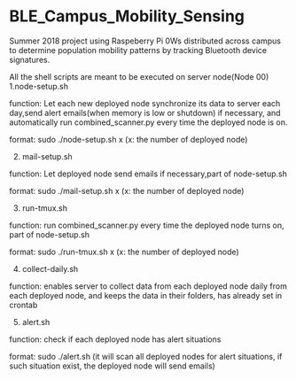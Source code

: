 # BLE_Campus_Mobility_Sensing
Summer 2018 project using Raspeberry Pi 0Ws distributed across campus to determine population mobility patterns by tracking Bluetooth device signatures.

All the shell scripts are meant to be executed on server node(Node 00)
1.node-setup.sh

function: Let each new deployed node synchronize its data to server each day,send alert emails(when memory is low or shutdown) if necessary, and automatically run combined_scanner.py every time the deployed node is on.

format: sudo ./node-setup.sh x 
(x: the number of deployed node)

2. mail-setup.sh

function: Let deployed node send emails if necessary,part of node-setup.sh

format: sudo ./mail-setup.sh x 
(x: the number of deployed node)

3. run-tmux.sh

function: run combined_scanner.py every time the deployed node turns on, part of node-setup.sh

format: sudo ./run-tmux.sh x 
(x: the number of deployed node)

4. collect-daily.sh

function: enables server to collect data from each deployed node daily from each deployed node, and keeps the data in their folders, has already set in crontab

5. alert.sh

function: check if each deployed node has alert situations

format: sudo ./alert.sh 
(it will scan all deployed nodes for alert situations, if such situation exist, the deployed node will send emails)



